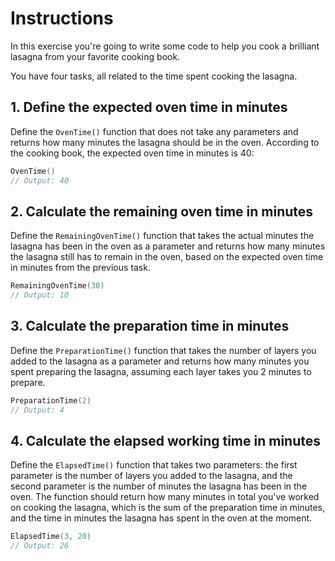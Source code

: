 # Instructions

In this exercise you're going to write some code to help you cook a brilliant lasagna from your favorite cooking book.

You have four tasks, all related to the time spent cooking the lasagna.

## 1. Define the expected oven time in minutes

Define the `OvenTime()` function that does not take any parameters and returns how many minutes the lasagna should be in the oven. According to the cooking book, the expected oven time in minutes is 40:

```go
OvenTime()
// Output: 40
```

## 2. Calculate the remaining oven time in minutes

Define the `RemainingOvenTime()` function that takes the actual minutes the lasagna has been in the oven as a parameter and returns how many minutes the lasagna still has to remain in the oven, based on the expected oven time in minutes from the previous task.

```go
RemainingOvenTime(30)
// Output: 10
```

## 3. Calculate the preparation time in minutes

Define the `PreparationTime()` function that takes the number of layers you added to the lasagna as a parameter and returns how many minutes you spent preparing the lasagna, assuming each layer takes you 2 minutes to prepare.

```go
PreparationTime(2)
// Output: 4
```

## 4. Calculate the elapsed working time in minutes

Define the `ElapsedTime()` function that takes two parameters: the first parameter is the number of layers you added to the lasagna, and the second parameter is the number of minutes the lasagna has been in the oven. The function should return how many minutes in total you've worked on cooking the lasagna, which is the sum of the preparation time in minutes, and the time in minutes the lasagna has spent in the oven at the moment.

```go
ElapsedTime(3, 20)
// Output: 26
```
